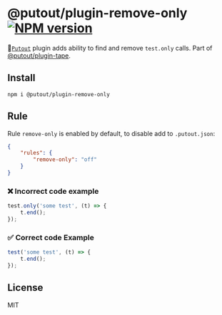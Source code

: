 # @putout/plugin-remove-only [![NPM version][NPMIMGURL]][NPMURL]

[NPMIMGURL]: https://img.shields.io/npm/v/@putout/plugin-remove-only.svg?style=flat&longCache=true
[NPMURL]: https://npmjs.org/package/@putout/plugin-remove-only"npm"

🐊[`Putout`](https://github.com/coderaiser/putout) plugin adds ability to find and remove `test.only` calls. Part of [@putout/plugin-tape](https://github.com/coderaiser/putout/tree/master/packages/plugin-tape).

## Install

```
npm i @putout/plugin-remove-only
```

## Rule

Rule `remove-only` is enabled by default, to disable add to `.putout.json`:

```json
{
    "rules": {
        "remove-only": "off"
    }
}
```

### ❌ Incorrect code example

```js
test.only('some test', (t) => {
    t.end();
});

```

### ✅ Correct code Example

```js
test('some test', (t) => {
    t.end();
});
```

## License

MIT
